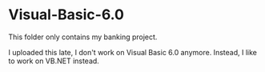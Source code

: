 # Visual-Basic-6.0

This folder only contains my banking project.

I uploaded this late, I don't work on Visual Basic 6.0 anymore. Instead, I like to work on VB.NET instead.
